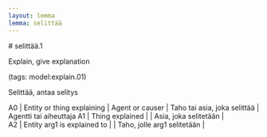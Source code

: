 ```yaml
---
layout: lemma
lemma: selittää
---
```


<div class="sense">
# <span class="sensename">selittää.1</span>

<span class="description">Explain, give explanation</span>

(tags: model:explain.01)

<span class="description">Selittää, antaa selitys</span>

A0 | Entity or thing explaining | Agent or causer | Taho tai asia, joka selittää | Agentti tai aiheuttaja
A1 | Thing explained |   | Asia, joka selitetään |  
A2 | Entity arg1 is explained to |   | Taho, jolle arg1 selitetään |  

</div>

